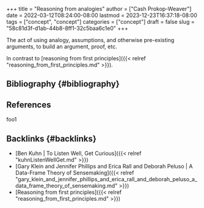 +++
title = "Reasoning from analogies"
author = ["Cash Prokop-Weaver"]
date = 2022-03-12T08:24:00-08:00
lastmod = 2023-12-23T16:37:18-08:00
tags = ["concept", "concept"]
categories = ["concept"]
draft = false
slug = "58c81d3f-d1ab-44b8-8ff1-32c5baa6c1e0"
+++

The act of using analogy, assumptions, and otherwise pre-existing arguments, to build an argument, proof, etc.

In contrast to [reasoning from first principles]({{< relref "reasoning_from_first_principles.md" >}}).


## Bibliography {#bibliography}

## References

<style>.csl-entry{text-indent: -1.5em; margin-left: 1.5em;}</style><div class="csl-bib-body">
</div>

foo1


## Backlinks {#backlinks}

-   [Ben Kuhn | To Listen Well, Get Curious]({{< relref "kuhnListenWellGet.md" >}})
-   [Gary Klein and Jennifer Phillips and Erica Rall and Deborah Peluso | A Data-Frame Theory of Sensemaking]({{< relref "gary_klein_and_jennifer_phillips_and_erica_rall_and_deborah_peluso_a_data_frame_theory_of_sensemaking.md" >}})
-   [Reasoning from first principles]({{< relref "reasoning_from_first_principles.md" >}})
